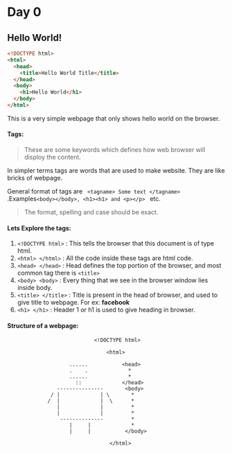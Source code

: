 # Day 0

## Hello World!
```html
<!DOCTYPE html>
<html>
  <head>
    <title>Hello World Title</title>
  </head>
  <body>
    <h1>Hello World</h1>
  </body>
</html>
```

This is a very simple webpage that only shows hello world on the browser.

#### Tags:
> These are some keywords which defines how web browser will disploy the content.

In simpler terms tags are words that are used to make website. They are like bricks of webpage.  

General format of tags are ``` <tagname> Some text </tagname>``` .Examples```<body></body>, <h1><h1> and <p></p> ``` etc.

> The format, spelling and case should be exact.


#### Lets Explore the tags:

1. ```<!DOCTYPE html>``` : This tells the browser that this document is of type html.
2. ```<html> </html>``` : All the code inside these tags are html code.
3. ```<head> </head>``` : Head defines the top portion of the browser, and most common tag there is ```<title>```
4. ```<body> <body>``` : Every thing that we see in the browser window lies inside body.
5. ```<title> </title>``` : Title is present in the head of browser, and used to give title to webpage. For ex: **facebook**
6. ```<h1> </h1>``` : Header 1 or h1 is used to give heading in browser.

#### Structure of a webpage:
                                <!DOCTYPE html>  

                                    <html>

                        ......           <head>
                        .    .             *
                        ......             *
                          ::             </head>
                    ---------------       <body>
                  / |             | \       *
                 /  |             |  \      *
                    |             |         *
                    |             |         *
                     --------------         *           
                        |     |             *  
                        |     |           </body>

                                     </html>
